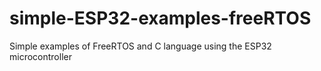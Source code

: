 # simple-ESP32-examples-freeRTOS
Simple examples of FreeRTOS and C language using the ESP32 microcontroller
